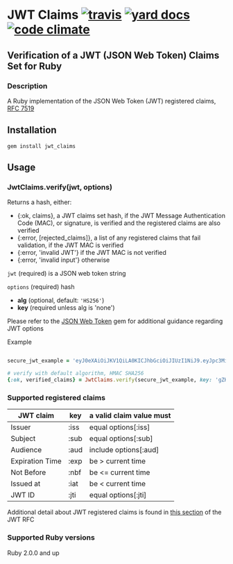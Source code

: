 # JWT Claims [![travis][ci_img]][travis] [![yard docs][yd_img]][yard_docs] [![code climate][cc_img]][code_climate]

## Verification of a JWT (JSON Web Token) Claims Set for Ruby

### Description

A Ruby implementation of the JSON Web Token (JWT) registered claims, [RFC 7519][rfc7519]

## Installation
    gem install jwt_claims

## Usage

### JwtClaims.verify(jwt, options)

Returns a hash, either:
* \{:ok, claims\}, a JWT claims set hash, if the JWT Message Authentication Code (MAC), or signature, is verified and the registered claims are also verified
* \{:error, [rejected_claims]\}, a list of any registered claims that fail validation, if the JWT MAC is verified
* \{:error, 'invalid JWT'\} if the JWT MAC is not verified
* \{:error, 'invalid input'\} otherwise

`jwt` (required) is a JSON web token string

`options` (required) hash

* **alg** (optional, default: `'HS256'`)
* **key** (required unless alg is 'none')

Please refer to the [JSON Web Token][json_web_token] gem for additional guidance regarding JWT options

Example

```ruby

secure_jwt_example = 'eyJ0eXAiOiJKV1QiLA0KICJhbGciOiJIUzI1NiJ9.eyJpc3MiOiJqb2UiLA0KICJleHAiOjEzMDA4MTkzODAsDQogImh0dHA6Ly9leGFt.cGxlLmNvbS9pc19yb290Ijp0cnVlfQ.dBjftJeZ4CVP-mB92K27uhbUJU1p1r_wW1gFWFOEjXk'

# verify with default algorithm, HMAC SHA256
{:ok, verified_claims} = JwtClaims.verify(secure_jwt_example, key: 'gZH75aKtMN3Yj0iPS4hcgUuTwjAzZr9C')

```

### Supported registered claims

JWT claim | key | a valid claim value must
--|--|--
Issuer | :iss | equal options[:iss] 
Subject | :sub |  equal options[:sub]
Audience | :aud |  include options[:aud]
Expiration Time | :exp | be > current time
Not Before | :nbf | be <= current time
Issued at | :iat | be < current time
JWT ID | :jti | equal options[:jti]

Additional detail about JWT registered claims is found in [this section][registered_claim_names] of the JWT RFC

### Supported Ruby versions
Ruby 2.0.0 and up

[rfc7519]: http://tools.ietf.org/html/rfc7519
[json_web_token]: https://github.com/garyf/json_web_token
[registered_claim_names]: http://tools.ietf.org/html/rfc7519#section-4.1

[travis]: https://travis-ci.org/garyf/jwt_claims
[ci_img]: https://travis-ci.org/garyf/jwt_claims.svg?branch=master
[yard_docs]: http://www.rubydoc.info/github/garyf/jwt_claims
[yd_img]: http://img.shields.io/badge/yard-docs-blue.svg
[code_climate]: https://codeclimate.com/github/garyf/jwt_claims
[cc_img]: https://codeclimate.com/github/garyf/jwt_claims/badges/gpa.svg
